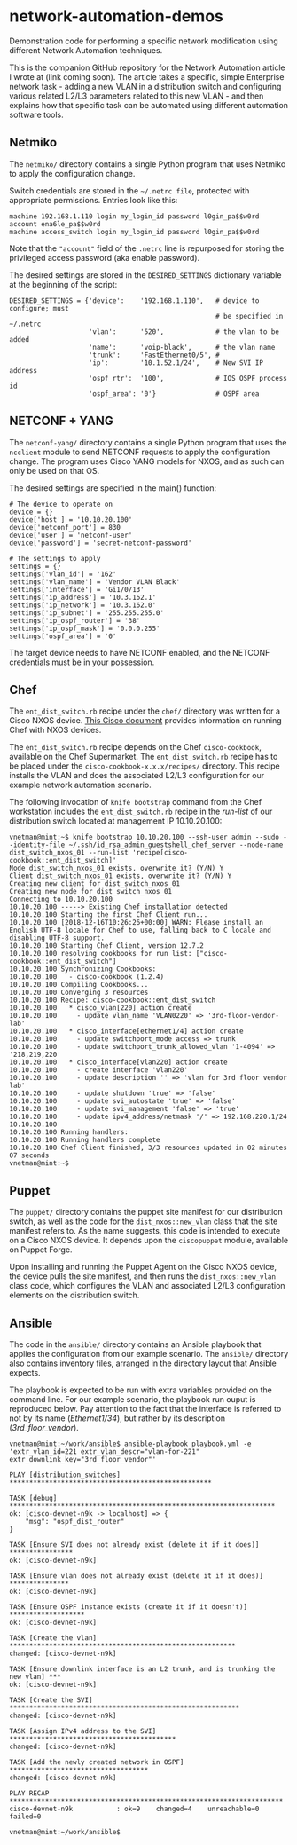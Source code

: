 # network-automation-demos
Demonstration code for performing a specific network modification using different Network Automation techniques.

This is the companion GitHub repository for the Network Automation article I wrote at (link coming soon). The article takes a specific, simple Enterprise network task - adding a new VLAN in a distribution switch and configuring various related L2/L3 parameters related to this new VLAN - and then explains how that specific task can be automated using different automation software tools.

## Netmiko

The `netmiko/` directory contains a single Python program that uses Netmiko to apply the configuration change.

Switch credentials are stored in the `~/.netrc file`, protected with appropriate permissions. Entries look like this:

    machine 192.168.1.110 login my_login_id password l0gin_pa$$w0rd account ena6le_pa$$w0rd
    machine access_switch login my_login_id password l0gin_pa$$w0rd

Note that the `"account"` field of the `.netrc` line is repurposed for storing the privileged access password (aka enable password).

The desired settings are stored in the `DESIRED_SETTINGS` dictionary variable at the beginning of the script:

    DESIRED_SETTINGS = {'device':    '192.168.1.110',   # device to configure; must
                                                        # be specified in ~/.netrc
                        'vlan':      '520',             # the vlan to be added
                        'name':      'voip-black',      # the vlan name
                        'trunk':     'FastEthernet0/5', #
                        'ip':        '10.1.52.1/24',    # New SVI IP address
                        'ospf_rtr':  '100',             # IOS OSPF process id
                        'ospf_area': '0'}               # OSPF area

## NETCONF + YANG

The `netconf-yang/` directory contains a single Python program that uses the `ncclient` module to send NETCONF requests to apply the configuration change. The program uses Cisco YANG models for NXOS, and as such can only be used on that OS.

The desired settings are specified in the main() function:

    # The device to operate on
    device = {}
    device['host'] = '10.10.20.100'
    device['netconf_port'] = 830
    device['user'] = 'netconf-user'
    device['password'] = 'secret-netconf-password'

    # The settings to apply
    settings = {}
    settings['vlan_id'] = '162'
    settings['vlan_name'] = 'Vendor VLAN Black'
    settings['interface'] = 'Gi1/0/13'
    settings['ip_address'] = '10.3.162.1'
    settings['ip_network'] = '10.3.162.0'
    settings['ip_subnet'] = '255.255.255.0'
    settings['ip_ospf_router'] = '38'
    settings['ip_ospf_mask'] = '0.0.0.255'
    settings['ospf_area'] = '0'


The target device needs to have NETCONF enabled, and the NETCONF credentials must be in your possession.

## Chef

The `ent_dist_switch.rb` recipe under the `chef/` directory was written for a Cisco NXOS device. [This Cisco document](https://www.cisco.com/c/en/us/td/docs/switches/datacenter/nexus9000/sw/7-x/programmability/guide/b_Cisco_Nexus_9000_Series_NX-OS_Programmability_Guide_7x/b_Cisco_Nexus_9000_Series_NX-OS_Programmability_Guide_7x_chapter_01110.html) provides information on running Chef with NXOS devices.

The `ent_dist_switch.rb` recipe depends on the Chef `cisco-cookbook`, available on the Chef Supermarket. The `ent_dist_switch.rb` recipe has to be placed under the `cisco-cookbook-x.x.x/recipes/` directory. This recipe installs the VLAN and does the associated L2/L3 configuration for our example network automation scenario.

The following invocation of `knife bootstrap` command from the Chef workstation includes the `ent_dist_switch.rb` recipe in the *run-list* of our distribution switch located at management IP 10.10.20.100:

    vnetman@mint:~$ knife bootstrap 10.10.20.100 --ssh-user admin --sudo --identity-file ~/.ssh/id_rsa_admin_guestshell_chef_server --node-name dist_switch_nxos_01 --run-list 'recipe[cisco-cookbook::ent_dist_switch]'
    Node dist_switch_nxos_01 exists, overwrite it? (Y/N) Y
    Client dist_switch_nxos_01 exists, overwrite it? (Y/N) Y
    Creating new client for dist_switch_nxos_01
    Creating new node for dist_switch_nxos_01
    Connecting to 10.10.20.100
    10.10.20.100 -----> Existing Chef installation detected
    10.10.20.100 Starting the first Chef Client run...
    10.10.20.100 [2018-12-16T10:26:26+00:00] WARN: Please install an English UTF-8 locale for Chef to use, falling back to C locale and disabling UTF-8 support.
    10.10.20.100 Starting Chef Client, version 12.7.2
    10.10.20.100 resolving cookbooks for run list: ["cisco-cookbook::ent_dist_switch"]
    10.10.20.100 Synchronizing Cookbooks:
    10.10.20.100   - cisco-cookbook (1.2.4)
    10.10.20.100 Compiling Cookbooks...
    10.10.20.100 Converging 3 resources
    10.10.20.100 Recipe: cisco-cookbook::ent_dist_switch
    10.10.20.100   * cisco_vlan[220] action create
    10.10.20.100     - update vlan_name 'VLAN0220' => '3rd-floor-vendor-lab'
    10.10.20.100   * cisco_interface[ethernet1/4] action create
    10.10.20.100     - update switchport_mode access => trunk
    10.10.20.100     - update switchport_trunk_allowed_vlan '1-4094' => '218,219,220'
    10.10.20.100   * cisco_interface[vlan220] action create
    10.10.20.100     - create interface 'vlan220'
    10.10.20.100     - update description '' => 'vlan for 3rd floor vendor lab'
    10.10.20.100     - update shutdown 'true' => 'false'
    10.10.20.100     - update svi_autostate 'true' => 'false'
    10.10.20.100     - update svi_management 'false' => 'true'
    10.10.20.100     - update ipv4_address/netmask '/' => 192.168.220.1/24
    10.10.20.100 
    10.10.20.100 Running handlers:
    10.10.20.100 Running handlers complete
    10.10.20.100 Chef Client finished, 3/3 resources updated in 02 minutes 07 seconds
    vnetman@mint:~$ 

## Puppet

The `puppet/` directory contains the puppet site manifest for our distribution switch, as well as the code for the `dist_nxos::new_vlan` class that the site manifest refers to. As the name suggests, this code is intended to execute on a Cisco NXOS device. It depends upon the `ciscopuppet` module, available on Puppet Forge.

Upon installing and running the Puppet Agent on the Cisco NXOS device, the device pulls the site manifest, and then runs the `dist_nxos::new_vlan` class code, which configures the VLAN and associated L2/L3 configuration elements on the distribution switch.

## Ansible

The code in the `ansible/` directory contains an Ansible playbook that applies the configuration from our example scenario. The `ansible/` directory also contains inventory files, arranged in the directory layout that Ansible expects.

The playbook is expected to be run with extra variables provided on the command line. For our example scenario, the playbook run ouput is reproduced below. Pay attention to the fact that the interface is referred to not by its name (*Ethernet1/34*), but rather by its description (*3rd_floor_vendor*).

    vnetman@mint:~/work/ansible$ ansible-playbook playbook.yml -e 'extr_vlan_id=221 extr_vlan_descr="vlan-for-221" extr_downlink_key="3rd_floor_vendor"' 

    PLAY [distribution_switches] ***************************************************

    TASK [debug] *******************************************************************
    ok: [cisco-devnet-n9k -> localhost] => {
        "msg": "ospf_dist_router"
    }

    TASK [Ensure SVI does not already exist (delete it if it does)] ****************
    ok: [cisco-devnet-n9k]

    TASK [Ensure vlan does not already exist (delete it if it does)] ***************
    ok: [cisco-devnet-n9k]

    TASK [Ensure OSPF instance exists (create it if it doesn't)] *******************
    ok: [cisco-devnet-n9k]

    TASK [Create the vlan] *********************************************************
    changed: [cisco-devnet-n9k]

    TASK [Ensure downlink interface is an L2 trunk, and is trunking the new vlan] ***
    ok: [cisco-devnet-n9k]

    TASK [Create the SVI] **********************************************************
    changed: [cisco-devnet-n9k]

    TASK [Assign IPv4 address to the SVI] ******************************************
    changed: [cisco-devnet-n9k]

    TASK [Add the newly created network in OSPF] ***********************************
    changed: [cisco-devnet-n9k]

    PLAY RECAP *********************************************************************
    cisco-devnet-n9k           : ok=9    changed=4    unreachable=0    failed=0   

    vnetman@mint:~/work/ansible$
